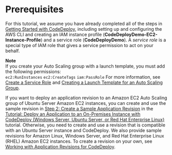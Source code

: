 # Prerequisites<a name="tutorials-auto-scaling-group-prerequisites"></a>

For this tutorial, we assume you have already completed all of the steps in [Getting Started with CodeDeploy](getting-started-codedeploy.md), including setting up and configuring the AWS CLI and creating an IAM instance profile \(**CodeDeployDemo\-EC2\-Instance\-Profile**\) and a service role \(**CodeDeployDemo**\)\. A *service role* is a special type of IAM role that gives a service permission to act on your behalf\.

**Note**  
 If you create your Auto Scaling group with a launch template, you must add the following permissions:   
 `ec2:RunInstances` 
 `ec2:CreateTags` 
 `iam:PassRole` 
 For more information, see [Create a Service Role](getting-started-create-service-role.md) and [Creating a Launch Template for an Auto Scaling Group](https://docs.aws.amazon.com/autoscaling/ec2/userguide/create-launch-template.html)\. 

If you want to deploy an application revision to an Amazon EC2 Auto Scaling group of Ubuntu Server Amazon EC2 instances, you can create and use the sample revision in [Step 2: Create a Sample Application Revision](tutorials-on-premises-instance-2-create-sample-revision.md) in the [Tutorial: Deploy an Application to an On\-Premises Instance with CodeDeploy \(Windows Server, Ubuntu Server, or Red Hat Enterprise Linux\)](tutorials-on-premises-instance.md) tutorial\. Otherwise, you need to create and use a revision that is compatible with an Ubuntu Server instance and CodeDeploy\. We also provide sample revisions for Amazon Linux, Windows Server, and Red Hat Enterprise Linux \(RHEL\) Amazon EC2 instances\. To create a revision on your own, see [Working with Application Revisions for CodeDeploy](application-revisions.md)\.